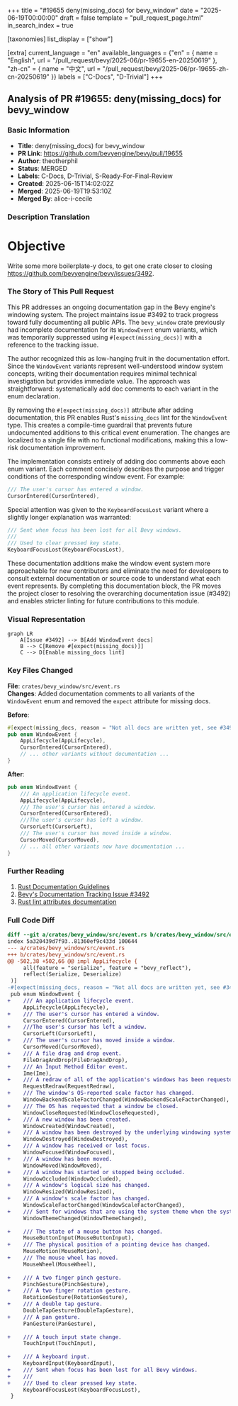 +++
title = "#19655 deny(missing_docs) for bevy_window"
date = "2025-06-19T00:00:00"
draft = false
template = "pull_request_page.html"
in_search_index = true

[taxonomies]
list_display = ["show"]

[extra]
current_language = "en"
available_languages = {"en" = { name = "English", url = "/pull_request/bevy/2025-06/pr-19655-en-20250619" }, "zh-cn" = { name = "中文", url = "/pull_request/bevy/2025-06/pr-19655-zh-cn-20250619" }}
labels = ["C-Docs", "D-Trivial"]
+++

## Analysis of PR #19655: deny(missing_docs) for bevy_window

### Basic Information
- **Title**: deny(missing_docs) for bevy_window
- **PR Link**: https://github.com/bevyengine/bevy/pull/19655
- **Author**: theotherphil
- **Status**: MERGED
- **Labels**: C-Docs, D-Trivial, S-Ready-For-Final-Review
- **Created**: 2025-06-15T14:02:02Z
- **Merged**: 2025-06-19T19:53:10Z
- **Merged By**: alice-i-cecile

### Description Translation
# Objective

Write some more boilerplate-y docs, to get one crate closer to closing https://github.com/bevyengine/bevy/issues/3492.

### The Story of This Pull Request

This PR addresses an ongoing documentation gap in the Bevy engine's windowing system. The project maintains issue #3492 to track progress toward fully documenting all public APIs. The `bevy_window` crate previously had incomplete documentation for its `WindowEvent` enum variants, which was temporarily suppressed using `#[expect(missing_docs)]` with a reference to the tracking issue.

The author recognized this as low-hanging fruit in the documentation effort. Since the `WindowEvent` variants represent well-understood window system concepts, writing their documentation requires minimal technical investigation but provides immediate value. The approach was straightforward: systematically add doc comments to each variant in the enum declaration.

By removing the `#[expect(missing_docs)]` attribute after adding documentation, this PR enables Rust's `missing_docs` lint for the `WindowEvent` type. This creates a compile-time guardrail that prevents future undocumented additions to this critical event enumeration. The changes are localized to a single file with no functional modifications, making this a low-risk documentation improvement.

The implementation consists entirely of adding doc comments above each enum variant. Each comment concisely describes the purpose and trigger conditions of the corresponding window event. For example:

```rust
/// The user's cursor has entered a window.
CursorEntered(CursorEntered),
```

Special attention was given to the `KeyboardFocusLost` variant where a slightly longer explanation was warranted:

```rust
/// Sent when focus has been lost for all Bevy windows.
///
/// Used to clear pressed key state.
KeyboardFocusLost(KeyboardFocusLost),
```

These documentation additions make the window event system more approachable for new contributors and eliminate the need for developers to consult external documentation or source code to understand what each event represents. By completing this documentation block, the PR moves the project closer to resolving the overarching documentation issue (#3492) and enables stricter linting for future contributions to this module.

### Visual Representation

```mermaid
graph LR
    A[Issue #3492] --> B[Add WindowEvent docs]
    B --> C[Remove #[expect(missing_docs)]]
    C --> D[Enable missing_docs lint]
```

### Key Files Changed

**File**: `crates/bevy_window/src/event.rs`  
**Changes**: Added documentation comments to all variants of the `WindowEvent` enum and removed the `expect` attribute for missing docs.

**Before**:
```rust
#[expect(missing_docs, reason = "Not all docs are written yet, see #3492.")]
pub enum WindowEvent {
    AppLifecycle(AppLifecycle),
    CursorEntered(CursorEntered),
    // ... other variants without documentation ...
}
```

**After**:
```rust
pub enum WindowEvent {
    /// An application lifecycle event.
    AppLifecycle(AppLifecycle),
    /// The user's cursor has entered a window.
    CursorEntered(CursorEntered),
    ///The user's cursor has left a window.
    CursorLeft(CursorLeft),
    /// The user's cursor has moved inside a window.
    CursorMoved(CursorMoved),
    // ... all other variants now have documentation ...
}
```

### Further Reading
1. [Rust Documentation Guidelines](https://rust-lang.github.io/rfcs/1574-more-api-documentation-conventions.html)
2. [Bevy's Documentation Tracking Issue #3492](https://github.com/bevyengine/bevy/issues/3492)
3. [Rust lint attributes documentation](https://doc.rust-lang.org/rustc/lints/index.html)

### Full Code Diff
```diff
diff --git a/crates/bevy_window/src/event.rs b/crates/bevy_window/src/event.rs
index 5a320439d7f93..81360ef9c433d 100644
--- a/crates/bevy_window/src/event.rs
+++ b/crates/bevy_window/src/event.rs
@@ -502,38 +502,66 @@ impl AppLifecycle {
     all(feature = "serialize", feature = "bevy_reflect"),
     reflect(Serialize, Deserialize)
 )]
-#[expect(missing_docs, reason = "Not all docs are written yet, see #3492.")]
 pub enum WindowEvent {
+    /// An application lifecycle event.
     AppLifecycle(AppLifecycle),
+    /// The user's cursor has entered a window.
     CursorEntered(CursorEntered),
+    ///The user's cursor has left a window.
     CursorLeft(CursorLeft),
+    /// The user's cursor has moved inside a window.
     CursorMoved(CursorMoved),
+    /// A file drag and drop event.
     FileDragAndDrop(FileDragAndDrop),
+    /// An Input Method Editor event.
     Ime(Ime),
+    /// A redraw of all of the application's windows has been requested.
     RequestRedraw(RequestRedraw),
+    /// The window's OS-reported scale factor has changed.
     WindowBackendScaleFactorChanged(WindowBackendScaleFactorChanged),
+    /// The OS has requested that a window be closed.
     WindowCloseRequested(WindowCloseRequested),
+    /// A new window has been created.
     WindowCreated(WindowCreated),
+    /// A window has been destroyed by the underlying windowing system.
     WindowDestroyed(WindowDestroyed),
+    /// A window has received or lost focus.
     WindowFocused(WindowFocused),
+    /// A window has been moved.
     WindowMoved(WindowMoved),
+    /// A window has started or stopped being occluded.
     WindowOccluded(WindowOccluded),
+    /// A window's logical size has changed.
     WindowResized(WindowResized),
+    /// A window's scale factor has changed.
     WindowScaleFactorChanged(WindowScaleFactorChanged),
+    /// Sent for windows that are using the system theme when the system theme changes.
     WindowThemeChanged(WindowThemeChanged),
 
+    /// The state of a mouse button has changed.
     MouseButtonInput(MouseButtonInput),
+    /// The physical position of a pointing device has changed.
     MouseMotion(MouseMotion),
+    /// The mouse wheel has moved.
     MouseWheel(MouseWheel),
 
+    /// A two finger pinch gesture.
     PinchGesture(PinchGesture),
+    /// A two finger rotation gesture.
     RotationGesture(RotationGesture),
+    /// A double tap gesture.
     DoubleTapGesture(DoubleTapGesture),
+    /// A pan gesture.
     PanGesture(PanGesture),
 
+    /// A touch input state change.
     TouchInput(TouchInput),
 
+    /// A keyboard input.
     KeyboardInput(KeyboardInput),
+    /// Sent when focus has been lost for all Bevy windows.
+    ///
+    /// Used to clear pressed key state.
     KeyboardFocusLost(KeyboardFocusLost),
 }
```